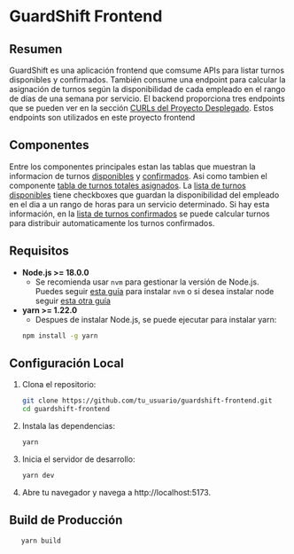 # GuardShift Frontend

## Resumen

GuardShift es una aplicación frontend que comsume APIs para listar turnos disponibles y confirmados. También consume una endpoint para calcular la asignación de turnos según la disponibilidad de cada empleado en el rango de días de una semana por servicio. El backend proporciona tres endpoints que se pueden ver en la sección [CURLs del Proyecto Desplegado](https://github.com/jDebu/guardshift-backend#curls-del-proyecto-desplegado). Estos endpoints son utilizados en este proyecto frontend
## Componentes

Entre los componentes principales estan las tablas que muestran la informacion de turnos [disponibles](src/components/availabilities/DaysTable.jsx) y [confirmados](src/components/shifts/DaysTable.jsx). Asi como tambien el componente [tabla de turnos totales asignados](src/components/shifts/EmployeesTable.jsx). La [lista de turnos disponibles](http://localhost:5173/disponibilidad/editar?service_id=1&start_date=2020-03-02&end_date=2020-03-08) tiene checkboxes que guardan la disponibilidad del empleado en el dia a un rango de horas para un servicio determinado. Si hay esta información, en la [lista de turnos confirmados](http://localhost:5173/) se puede calcular turnos para distribuir automaticamente los turnos confirmados.

## Requisitos

- **Node.js >= 18.0.0**
  - Se recomienda usar `nvm` para gestionar la versión de Node.js. Puedes seguir [esta guía](https://github.com/nvm-sh/nvm#installing-and-updating) para instalar `nvm` o si desea instalar node seguir [esta otra guía](https://github.com/nodesource/distributions?tab=readme-ov-file#using-ubuntu-nodejs-18)
- **yarn >= 1.22.0**
  - Despues de instalar Node.js, se puede ejecutar para instalar yarn:
  ```bash
  npm install -g yarn
  ```

## Configuración Local

1. Clona el repositorio:
   ```bash
   git clone https://github.com/tu_usuario/guardshift-frontend.git
   cd guardshift-frontend
   ```
1. Instala las dependencias:
   ```bash
   yarn
   ```
1. Inicia el servidor de desarrollo:
   ```bash
   yarn dev
   ```
1. Abre tu navegador y navega a http://localhost:5173.

## Build de Producción
```bash
   yarn build
```